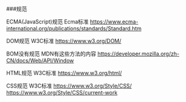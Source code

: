 ###规范

ECMA(JavaScript)规范
 Ecma标准
https://www.ecma-international.org/publications/standards/Standard.htm

DOM规范
 W3C标准
https://www.w3.org/DOM/

BOM没有规范
 MDN有这些方法的内容
https://developer.mozilla.org/zh-CN/docs/Web/API/Window

HTML规范
 W3C标准
https://www.w3.org/html/

CSS规范
 W3C标准
https://www.w3.org/Style/CSS/
https://www.w3.org/Style/CSS/current-work